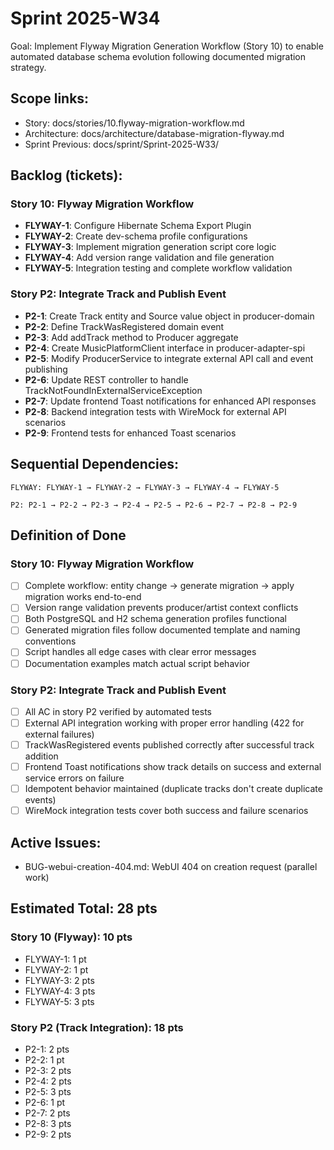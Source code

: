 # Sprint 2025-W34

Goal: Implement Flyway Migration Generation Workflow (Story 10) to enable automated database schema evolution following documented migration strategy.

## Scope links:
- Story: docs/stories/10.flyway-migration-workflow.md
- Architecture: docs/architecture/database-migration-flyway.md
- Sprint Previous: docs/sprint/Sprint-2025-W33/

## Backlog (tickets):

### Story 10: Flyway Migration Workflow
- **FLYWAY-1**: Configure Hibernate Schema Export Plugin
- **FLYWAY-2**: Create dev-schema profile configurations  
- **FLYWAY-3**: Implement migration generation script core logic
- **FLYWAY-4**: Add version range validation and file generation
- **FLYWAY-5**: Integration testing and complete workflow validation

### Story P2: Integrate Track and Publish Event
- **P2-1**: Create Track entity and Source value object in producer-domain
- **P2-2**: Define TrackWasRegistered domain event
- **P2-3**: Add addTrack method to Producer aggregate
- **P2-4**: Create MusicPlatformClient interface in producer-adapter-spi
- **P2-5**: Modify ProducerService to integrate external API call and event publishing
- **P2-6**: Update REST controller to handle TrackNotFoundInExternalServiceException
- **P2-7**: Update frontend Toast notifications for enhanced API responses
- **P2-8**: Backend integration tests with WireMock for external API scenarios
- **P2-9**: Frontend tests for enhanced Toast scenarios

## Sequential Dependencies:
```
FLYWAY: FLYWAY-1 → FLYWAY-2 → FLYWAY-3 → FLYWAY-4 → FLYWAY-5

P2: P2-1 → P2-2 → P2-3 → P2-4 → P2-5 → P2-6 → P2-7 → P2-8 → P2-9
```

## Definition of Done

### Story 10: Flyway Migration Workflow
- [ ] Complete workflow: entity change → generate migration → apply migration works end-to-end  
- [ ] Version range validation prevents producer/artist context conflicts
- [ ] Both PostgreSQL and H2 schema generation profiles functional
- [ ] Generated migration files follow documented template and naming conventions
- [ ] Script handles all edge cases with clear error messages
- [ ] Documentation examples match actual script behavior

### Story P2: Integrate Track and Publish Event  
- [ ] All AC in story P2 verified by automated tests
- [ ] External API integration working with proper error handling (422 for external failures)
- [ ] TrackWasRegistered events published correctly after successful track addition
- [ ] Frontend Toast notifications show track details on success and external service errors on failure
- [ ] Idempotent behavior maintained (duplicate tracks don't create duplicate events)
- [ ] WireMock integration tests cover both success and failure scenarios

## Active Issues:
- BUG-webui-creation-404.md: WebUI 404 on creation request (parallel work)

## Estimated Total: 28 pts

### Story 10 (Flyway): 10 pts
- FLYWAY-1: 1 pt
- FLYWAY-2: 1 pt  
- FLYWAY-3: 2 pts
- FLYWAY-4: 3 pts
- FLYWAY-5: 3 pts

### Story P2 (Track Integration): 18 pts  
- P2-1: 2 pts
- P2-2: 1 pt
- P2-3: 2 pts
- P2-4: 2 pts
- P2-5: 3 pts
- P2-6: 1 pt
- P2-7: 2 pts
- P2-8: 3 pts
- P2-9: 2 pts